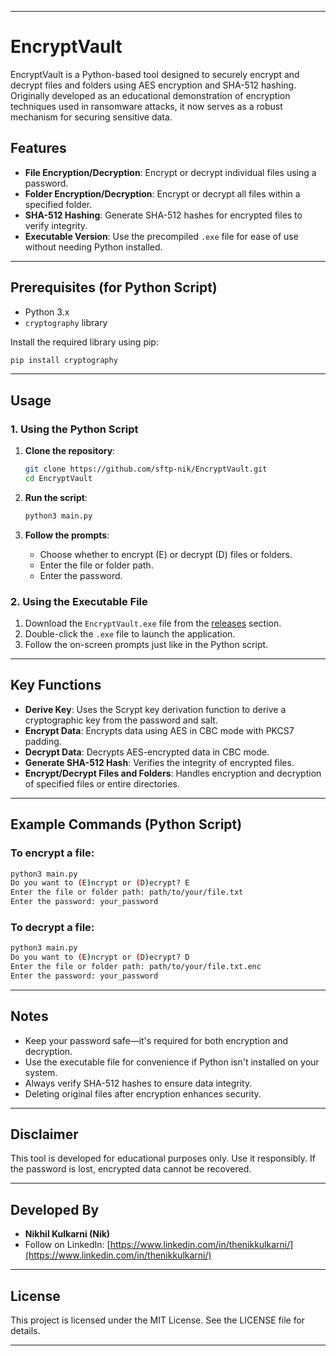 

---

# EncryptVault

EncryptVault is a Python-based tool designed to securely encrypt and decrypt files and folders using AES encryption and SHA-512 hashing. Originally developed as an educational demonstration of encryption techniques used in ransomware attacks, it now serves as a robust mechanism for securing sensitive data.

## Features

- **File Encryption/Decryption**: Encrypt or decrypt individual files using a password.
- **Folder Encryption/Decryption**: Encrypt or decrypt all files within a specified folder.
- **SHA-512 Hashing**: Generate SHA-512 hashes for encrypted files to verify integrity.
- **Executable Version**: Use the precompiled `.exe` file for ease of use without needing Python installed.

---

## Prerequisites (for Python Script)

- Python 3.x
- `cryptography` library

Install the required library using pip:

```bash
pip install cryptography
```

---

## Usage

### 1. **Using the Python Script**

1. **Clone the repository**:

   ```bash
   git clone https://github.com/sftp-nik/EncryptVault.git
   cd EncryptVault
   ```

2. **Run the script**:

   ```bash
   python3 main.py
   ```

3. **Follow the prompts**:

   - Choose whether to encrypt (E) or decrypt (D) files or folders.
   - Enter the file or folder path.
   - Enter the password.

### 2. **Using the Executable File**

1. Download the `EncryptVault.exe` file from the [releases](https://github.com/sftp-nik/EncryptVault/releases) section.
2. Double-click the `.exe` file to launch the application.
3. Follow the on-screen prompts just like in the Python script.

---

## Key Functions

- **Derive Key**: Uses the Scrypt key derivation function to derive a cryptographic key from the password and salt.
- **Encrypt Data**: Encrypts data using AES in CBC mode with PKCS7 padding.
- **Decrypt Data**: Decrypts AES-encrypted data in CBC mode.
- **Generate SHA-512 Hash**: Verifies the integrity of encrypted files.
- **Encrypt/Decrypt Files and Folders**: Handles encryption and decryption of specified files or entire directories.

---

## Example Commands (Python Script)

### To encrypt a file:

```bash
python3 main.py
Do you want to (E)ncrypt or (D)ecrypt? E
Enter the file or folder path: path/to/your/file.txt
Enter the password: your_password
```

### To decrypt a file:

```bash
python3 main.py
Do you want to (E)ncrypt or (D)ecrypt? D
Enter the file or folder path: path/to/your/file.txt.enc
Enter the password: your_password
```

---

## Notes

- Keep your password safe—it's required for both encryption and decryption.
- Use the executable file for convenience if Python isn't installed on your system.
- Always verify SHA-512 hashes to ensure data integrity.
- Deleting original files after encryption enhances security.

---

## Disclaimer

This tool is developed for educational purposes only. Use it responsibly. If the password is lost, encrypted data cannot be recovered.

---

## Developed By

- **Nikhil Kulkarni (Nik)**
- Follow on LinkedIn: [https://www.linkedin.com/in/thenikkulkarni/](https://www.linkedin.com/in/thenikkulkarni/)

---

## License

This project is licensed under the MIT License. See the LICENSE file for details.

---
